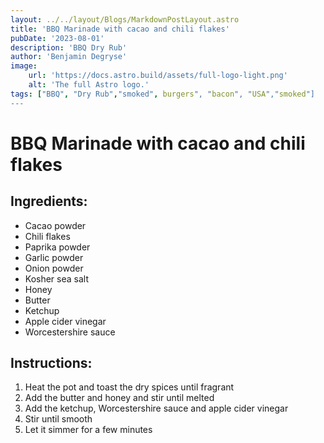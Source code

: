```yaml
---
layout: ../../layout/Blogs/MarkdownPostLayout.astro
title: 'BBQ Marinade with cacao and chili flakes'
pubDate: '2023-08-01'
description: 'BBQ Dry Rub'
author: 'Benjamin Degryse'
image:
    url: 'https://docs.astro.build/assets/full-logo-light.png'
    alt: 'The full Astro logo.'
tags: ["BBQ", "Dry Rub","smoked", burgers", "bacon", "USA","smoked"]
---
```


# BBQ Marinade with cacao and chili flakes
## Ingredients:
- Cacao powder
- Chili flakes
- Paprika powder
- Garlic powder
- Onion powder
- Kosher sea salt
- Honey
- Butter
- Ketchup
- Apple cider vinegar
- Worcestershire sauce

## Instructions:
1. Heat the pot and toast the dry spices until fragrant
2. Add the butter and honey and stir until melted
3. Add the ketchup, Worcestershire sauce and apple cider vinegar
4. Stir until smooth
5. Let it simmer for a few minutes